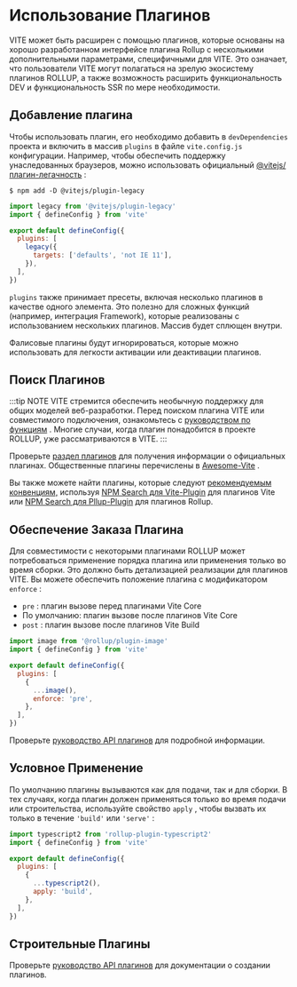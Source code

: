 # Использование Плагинов

VITE может быть расширен с помощью плагинов, которые основаны на хорошо разработанном интерфейсе плагина Rollup с несколькими дополнительными параметрами, специфичными для VITE. Это означает, что пользователи VITE могут полагаться на зрелую экосистему плагинов ROLLUP, а также возможность расширить функциональность DEV и функциональность SSR по мере необходимости.

## Добавление плагина

Чтобы использовать плагин, его необходимо добавить в `devDependencies` проекта и включить в массив `plugins` в файле `vite.config.js` конфигурации. Например, чтобы обеспечить поддержку унаследованных браузеров, можно использовать официальный [@vitejs/плагин-легачность](https://github.com/vitejs/vite/tree/main/packages/plugin-legacy) :

```
$ npm add -D @vitejs/plugin-legacy
```

```js twoslash [vite.config.js]
import legacy from '@vitejs/plugin-legacy'
import { defineConfig } from 'vite'

export default defineConfig({
  plugins: [
    legacy({
      targets: ['defaults', 'not IE 11'],
    }),
  ],
})
```

`plugins` также принимает пресеты, включая несколько плагинов в качестве одного элемента. Это полезно для сложных функций (например, интеграция Framework), которые реализованы с использованием нескольких плагинов. Массив будет сплющен внутри.

Фалисовые плагины будут игнорироваться, которые можно использовать для легкости активации или деактивации плагинов.

## Поиск Плагинов

:::tip NOTE
VITE стремится обеспечить необычную поддержку для общих моделей веб-разработки. Перед поиском плагина VITE или совместимого подключения, ознакомьтесь с [руководством по функциям](../guide/features.md) . Многие случаи, когда плагин понадобится в проекте ROLLUP, уже рассматриваются в VITE.
:::

Проверьте [раздел плагинов](../plugins/) для получения информации о официальных плагинах. Общественные плагины перечислены в [Awesome-Vite](https://github.com/vitejs/awesome-vite#plugins) .

Вы также можете найти плагины, которые следуют [рекомендуемым конвенциям,](./api-plugin.md#conventions) используя [NPM Search для Vite-Plugin](https://www.npmjs.com/search?q=vite-plugin&ranking=popularity) для плагинов Vite или [NPM Search для Pllup-Plugin](https://www.npmjs.com/search?q=rollup-plugin&ranking=popularity) для плагинов Rollup.

## Обеспечение Заказа Плагина

Для совместимости с некоторыми плагинами ROLLUP может потребоваться применение порядка плагина или применения только во время сборки. Это должно быть детализацией реализации для плагинов VITE. Вы можете обеспечить положение плагина с модификатором `enforce` :

- `pre` : плагин вызове перед плагинами Vite Core
- По умолчанию: плагин вызове после плагинов Vite Core
- `post` : плагин вызове после плагинов Vite Build

```js twoslash [vite.config.js]
import image from '@rollup/plugin-image'
import { defineConfig } from 'vite'

export default defineConfig({
  plugins: [
    {
      ...image(),
      enforce: 'pre',
    },
  ],
})
```

Проверьте [руководство API плагинов](./api-plugin.md#plugin-ordering) для подробной информации.

## Условное Применение

По умолчанию плагины вызываются как для подачи, так и для сборки. В тех случаях, когда плагин должен применяться только во время подачи или строительства, используйте свойство `apply` , чтобы вызвать их только в течение `'build'` или `'serve'` :

```js twoslash [vite.config.js]
import typescript2 from 'rollup-plugin-typescript2'
import { defineConfig } from 'vite'

export default defineConfig({
  plugins: [
    {
      ...typescript2(),
      apply: 'build',
    },
  ],
})
```

## Строительные Плагины

Проверьте [руководство API плагинов](./api-plugin.md) для документации о создании плагинов.
